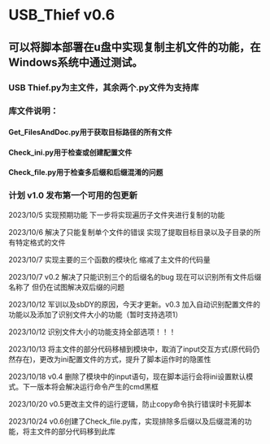 # USB_Thief v0.6
## 可以将脚本部署在u盘中实现复制主机文件的功能，在Windows系统中通过测试。
### USB Thief.py为主文件，其余两个.py文件为支持库
### 库文件说明：
#### Get_FilesAndDoc.py用于获取目标路径的所有文件
#### Check_ini.py用于检查或创建配置文件
#### Check_file.py用于检查多后缀和后缀混淆的问题
### 计划 v1.0 发布第一个可用的包更新

 2023/10/5 实现预期功能 下一步将实现遍历子文件夹进行复制的功能
 
 2023/10/6 解决了只能复制单个文件的错误 实现了提取目标目录以及子目录的所有特定格式的文件
 
 2023/10/7 实现主要的三个函数的模块化 缩减了主文件的代码量

 2023/10/7 v0.2 解决了只能识别三个的后缀名的bug 现在可以识别所有文件后缀名称了 但仍在试图解决双后缀的问题

 2023/10/12 军训以及sbDY的原因，今天才更新。v0.3 加入自动识别配置文件的功能以及添加了识别文件大小的功能（暂时支持选项1）

 2023/10/12 识别文件大小的功能支持全部选项！！！

 2023/10/13 将主文件的部分代码移植到模块中，取消了input交互方式(原代码仍然存在)，更改为ini配置文件的方式，提升了脚本运作时的隐匿性

 2023/10/18 v0.4 删除了模块中的input语句，现在脚本运行会将ini设置默认模式。下一版本将会解决运行命令产生的cmd黑框
 
 2023/10/20 v0.5更改主文件的运行逻辑，防止copy命令执行错误时卡死脚本

 2023/10/24 v0.6创建了Check_file.py库，实现排除多后缀以及后缀混淆的功能，将主文件的部分代码移到此库
